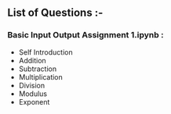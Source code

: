 ## List of Questions :-

### Basic Input Output Assignment 1.ipynb :

* Self Introduction
* Addition
* Subtraction
* Multiplication
* Division
* Modulus
* Exponent

